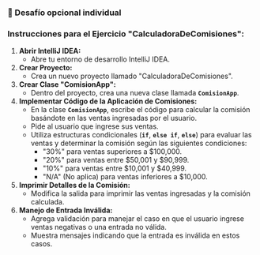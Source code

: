 ### 🏁 Desafío opcional individual

### **Instrucciones para el Ejercicio "CalculadoraDeComisiones":**

1. **Abrir IntelliJ IDEA:**
    - Abre tu entorno de desarrollo IntelliJ IDEA.
2. **Crear Proyecto:**
    - Crea un nuevo proyecto llamado "CalculadoraDeComisiones".
3. **Crear Clase "ComisionApp":**
    - Dentro del proyecto, crea una nueva clase llamada **`ComisionApp`**.
4. **Implementar Código de la Aplicación de Comisiones:**
    - En la clase **`ComisionApp`**, escribe el código para calcular la comisión basándote en las ventas ingresadas por el usuario.
    - Pide al usuario que ingrese sus ventas.
    - Utiliza estructuras condicionales (**`if`**, **`else if`**, **`else`**) para evaluar las ventas y determinar la comisión según las siguientes condiciones:
        - "30%" para ventas superiores a $100,000.
        - "20%" para ventas entre $50,001 y $90,999.
        - "10%" para ventas entre $10,001 y $40,999.
        - "N/A" (No aplica) para ventas inferiores a $10,000.
5. **Imprimir Detalles de la Comisión:**
    - Modifica la salida para imprimir las ventas ingresadas y la comisión calculada.
6. **Manejo de Entrada Inválida:**
    - Agrega validación para manejar el caso en que el usuario ingrese ventas negativas o una entrada no válida.
    - Muestra mensajes indicando que la entrada es inválida en estos casos.